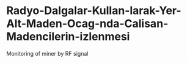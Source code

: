 # Radyo-Dalgalar-Kullan-larak-Yer-Alt-Maden-Ocag-nda-Calisan-Madencilerin-izlenmesi
Monitoring of miner by RF signal
